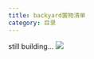 ```yaml
---
title: backyard置物清单
category: 目录
---
```

still building...
![](https://img.imgdb.cn/item/602b6b593ffa7d37b3ba9f17.jpg)
